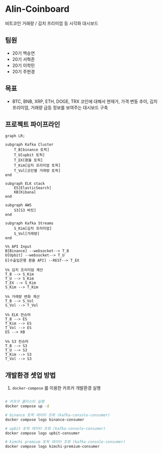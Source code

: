 # Alin-Coinboard

비트코인 거래량 / 김치 프리미엄 등 시각화 대시보드

## 팀원

- 20기 백승연
- 20기 서혁준
- 20기 이학민
- 20기 주현경

## 목표

- BTC, BNB, XRP, ETH, DOGE, TRX 코인에 대해서 현재가, 가격 변동 추이, 김치 프리미엄, 거래량 급등 정보를 보여주는 대시보드 구축

## 프로젝트 파이프라인

```mermaid
graph LR;

subgraph Kafka Cluster
	T_B[binance 토픽]
	T_U[upbit 토픽]
	T_EX[환율 토픽]
	T_Kim[김치 프리미엄 토픽]
	T_Vol[코인별 거래량 토픽]
end

subgraph ELK stack
	ES[ElasticSearch]
	KB[Kibana]
end

subgraph AWS
	S3[S3 버킷]
end

subgraph Kafka Streams
	S_Kim[김치 프리미엄]
	S_Vol[거래량]
end

%% API Input
B[Binance] --websocket--> T_B
U[Upbit] --websocket--> T_U
E[수출입은행 환율 API] --REST--> T_EX

%% 김치 프리미엄 계산
T_B --> S_Kim
T_U --> S_Kim
T_EX --> S_Kim
S_Kim --> T_Kim

%% 거래량 변화 계산
T_B --> S_Vol
S_Vol --> T_Vol

%% ELK 컨슈머
T_B --> ES
T_Kim --> ES
T_Vol --> ES
ES --> KB

%% S3 컨슈머
T_B --> S3
T_U --> S3
T_Kim --> S3
T_Vol --> S3
```

## 개발환경 셋업 방법

1. `docker-compose` 를 이용한 카프카 개발환경 실행

```bash

# 카프카 클러스터 실행
docker compose up -d

# binance 토픽 데이터 조회 (kafka-console-consumer)
docker compose logs binance-consumer

# upbit 토픽 데이터 조회 (kafka-console-consumer)
docker compose logs upbit-consumer

# kimchi premium 토픽 데이터 조회 (kafka-console-consumer)
docker compose logs kimchi-premium-consumer
```

